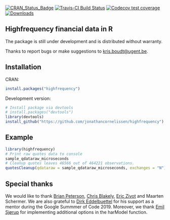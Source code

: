 [![CRAN_Status_Badge](http://www.r-pkg.org/badges/version/highfrequency)](https://cran.r-project.org/package=highfrequency) 
[![Travis-CI Build Status](https://travis-ci.org/jonathancornelissen/highfrequency.svg?branch=master)](https://travis-ci.org/jonathancornelissen/highfrequency)
[![Codecov test coverage](https://codecov.io/gh/jonathancornelissen/highfrequency/branch/master/graph/badge.svg)](https://codecov.io/gh/jonathancornelissen/highfrequency?branch=master)
[![Downloads](https://cranlogs.r-pkg.org/badges/highfrequency)](https://cranlogs.r-pkg.org/badges/highfrequency)

## Highfrequency financial data in R

The package is still under development and is distributed without warranty.

Thanks to report bugs or make suggestions to <kris.boudt@ugent.be>.

## Installation
CRAN:
```r
install.packages("highfrequency")
```
Development version:
```r
# Install package via devtools
# install.packages("devtools")
library(devtools)
install_github("https://github.com/jonathancornelissen/highfrequency")
```

## Example
```r
library(highfrequency)
# Print raw quotes data to console
sample_qdataraw_microseconds
# Cleanup quotes leaves 46566 out of 464221 observations.
quotesCleanup(qdataraw = sample_qdataraw_microseconds, exchanges = "N")
```

## Special thanks

We would like to thank [Brian Peterson](https://github.com/braverock), [Chris Blakely](https://github.com/clisztian), [Eric Zivot](https://faculty.washington.edu/ezivot/) and Maarten Schermer. We are also grateful to [Dirk Eddelbuettel](https://github.com/eddelbuettel) for his support as a mentor during the Google Summmer of Code 2019. Moreover, we thank [Emil Sjørup](https://github.com/emilsjoerup) for implementing additional options in the harModel function.
